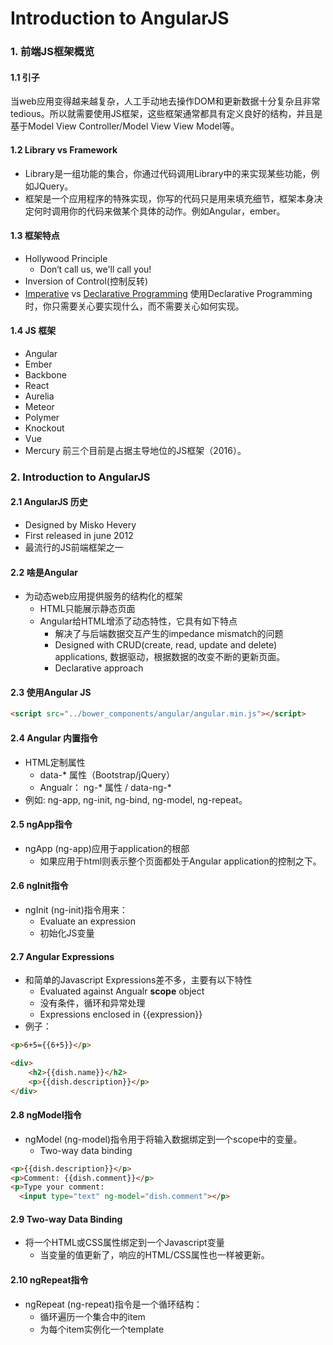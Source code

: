# Introduction to AngularJS

### 1. 前端JS框架概览

#### 1.1 引子
当web应用变得越来越复杂，人工手动地去操作DOM和更新数据十分复杂且非常tedious。所以就需要使用JS框架，这些框架通常都具有定义良好的结构，并且是基于Model View Controller/Model View View Model等。

#### 1.2 Library vs Framework
- Library是一组功能的集合，你通过代码调用Library中的来实现某些功能，例如JQuery。
- 框架是一个应用程序的特殊实现，你写的代码只是用来填充细节，框架本身决定何时调用你的代码来做某个具体的动作。例如Angular，ember。

#### 1.3 框架特点
- Hollywood Principle
  - Don‘t call us, we'll call you!
- Inversion of Control(控制反转)
- [Imperative](https://en.wikipedia.org/wiki/Imperative_programming) vs [Declarative Programming](https://en.wikipedia.org/wiki/Declarative_programming)
使用Declarative Programming时，你只需要关心要实现什么，而不需要关心如何实现。

#### 1.4 JS 框架
- Angular
- Ember
- Backbone
- React
- Aurelia
- Meteor
- Polymer
- Knockout
- Vue
- Mercury
前三个目前是占据主导地位的JS框架（2016）。

### 2. Introduction to AngularJS
#### 2.1 AngularJS 历史
- Designed by Misko Hevery
- First released in june 2012
- 最流行的JS前端框架之一

#### 2.2 啥是Angular
- 为动态web应用提供服务的结构化的框架
  - HTML只能展示静态页面
  - Angular给HTML增添了动态特性，它具有如下特点
    - 解决了与后端数据交互产生的impedance mismatch的问题
    - Designed with CRUD(create, read, update and delete) applications, 数据驱动，根据数据的改变不断的更新页面。
    - Declarative approach

#### 2.3 使用Angular JS
```html
<script src="../bower_components/angular/angular.min.js"></script>
```

#### 2.4 Angular 内置指令
- HTML定制属性
  - data-* 属性（Bootstrap/jQuery）
  - Angualr： ng-* 属性 / data-ng-*
- 例如: ng-app, ng-init, ng-bind, ng-model, ng-repeat。

#### 2.5 ngApp指令
- ngApp (ng-app)应用于application的根部
  - 如果应用于html则表示整个页面都处于Angular application的控制之下。

#### 2.6 ngInit指令
- ngInit (ng-init)指令用来：
  - Evaluate an expression
  - 初始化JS变量

#### 2.7 Angular Expressions
- 和简单的Javascript Expressions差不多，主要有以下特性
  - Evaluated against Angualr __scope__ object
  - 没有条件，循环和异常处理
  - Expressions enclosed in {{expression}}
- 例子：
```html
<p>6+5={{6+5}}</p>

<div>
    <h2>{{dish.name}}</h2>
    <p>{{dish.description}}</p>
</div>
```

#### 2.8 ngModel指令
- ngModel (ng-model)指令用于将输入数据绑定到一个scope中的变量。
  - Two-way data binding
```html
<p>{{dish.description}}</p>
<p>Comment: {{dish.comment}}</p>
<p>Type your comment:
  <input type="text" ng-model="dish.comment"></p>
```

#### 2.9 Two-way Data Binding
- 将一个HTML或CSS属性绑定到一个Javascript变量
  - 当变量的值更新了，响应的HTML/CSS属性也一样被更新。

#### 2.10 ngRepeat指令
- ngRepeat (ng-repeat)指令是一个循环结构：
  - 循环遍历一个集合中的item
  - 为每个item实例化一个template
